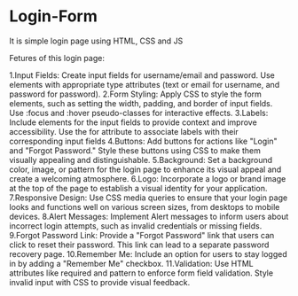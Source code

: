 # Login-Form
It is simple login page using HTML, CSS and JS

Fetures of this login page:

1.Input Fields: Create input fields for username/email and password. Use elements with appropriate type attributes (text or email for username, and password for password).
2.Form Styling: Apply CSS to style the form elements, such as setting the width, padding, and border of input fields. Use :focus and :hover pseudo-classes for interactive effects. 
3.Labels: Include elements for the input fields to provide context and improve accessibility. Use the for attribute to associate labels with their corresponding input fields
4.Buttons: Add buttons for actions like "Login" and "Forgot Password." Style these buttons using CSS to make them visually appealing and distinguishable. 5.Background: Set a background color, image, or pattern for the login page to enhance its visual appeal and create a welcoming atmosphere.
6.Logo: Incorporate a logo or brand image at the top of the page to establish a visual identity for your application. 
7.Responsive Design: Use CSS media queries to ensure that your login page looks and functions well on various screen sizes, from desktops to mobile devices. 
8.Alert Messages: Implement Alert messages to inform users about incorrect login attempts, such as invalid credentials or missing fields. 
9.Forgot Password Link: Provide a "Forgot Password" link that users can click to reset their password. This link can lead to a separate password recovery page. 10.Remember Me: Include an option for users to stay logged in by adding a "Remember Me" checkbox. 11.Validation: Use HTML attributes like required and pattern to enforce form field validation. Style invalid input with CSS to provide visual feedback.
